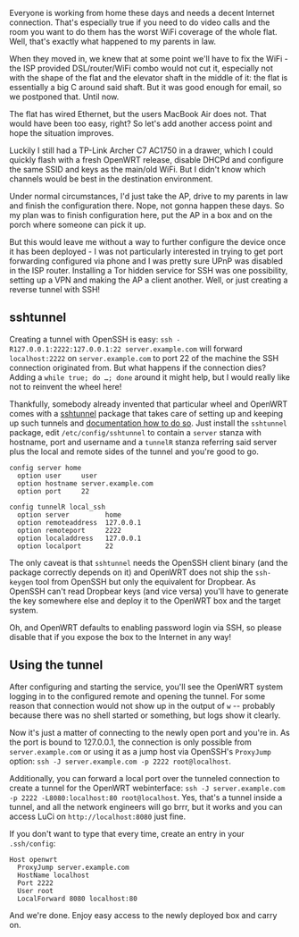<!--
.. title: Remote management for OpenWRT devices without opening inbound connections
.. slug: remote-management-for-openwrt-devices-without-opening-inbound-connections
.. date: 2020-05-03 09:26:39 UTC
.. tags: english,linux,planet-debian,software,hardware
.. category: 
.. link: 
.. description: 
.. type: text
-->

Everyone is working from home these days and needs a decent Internet connection. That's especially true if you need to do video calls and the room you want to do them has the worst WiFi coverage of the whole flat. Well, that's exactly what happened to my parents in law.

When they moved in, we knew that at some point we'll have to fix the WiFi - the ISP provided DSL/router/WiFi combo would not cut it, especially not with the shape of the flat and the elevator shaft in the middle of it: the flat is essentially a big C around said shaft. But it was good enough for email, so we postponed that. Until now.

The flat has wired Ethernet, but the users MacBook Air does not. That would have been too easy, right? So let's add another access point and hope the situation improves.

Luckily I still had a TP-Link Archer C7 AC1750 in a drawer, which I could quickly flash with a fresh OpenWRT release, disable DHCPd and configure the same SSID and keys as the main/old WiFi. But I didn't know which channels would be best in the destination environment.

Under normal circumstances, I'd just take the AP, drive to my parents in law and finish the configuration there. Nope, not gonna happen these days. So my plan was to finish configuration here, put the AP in a box and on the porch where someone can pick it up.

But this would leave me without a way to further configure the device once it has been deployed - I was not particularly interested in trying to get port forwarding configured via phone and I was pretty sure UPnP was disabled in the ISP router. Installing a Tor hidden service for SSH was one possibility, setting up a VPN and making the AP a client another. Well, or just creating a reverse tunnel with SSH!

## sshtunnel

Creating a tunnel with OpenSSH is easy: `ssh -R127.0.0.1:2222:127.0.0.1:22 server.example.com` will forward `localhost:2222` on `server.example.com` to port 22 of the machine the SSH connection originated from. But what happens if the connection dies? Adding a `while true; do …; done` around it might help, but I would really like not to reinvent the wheel here!

Thankfully, somebody already invented that particular wheel and OpenWRT comes with a [sshtunnel](https://openwrt.org/packages/pkgdata/sshtunnel) package that takes care of setting up and keeping up such tunnels and [documentation how to do so](https://openwrt.org/docs/guide-user/services/ssh/sshtunnel). Just install the `sshtunnel` package, edit `/etc/config/sshtunnel` to contain a `server` stanza with hostname, port and username and a `tunnelR` stanza referring said server plus the local and remote sides of the tunnel and you're good to go.

```text
config server home
  option user     user
  option hostname server.example.com
  option port     22

config tunnelR local_ssh
  option server         home
  option remoteaddress  127.0.0.1
  option remoteport     2222
  option localaddress   127.0.0.1
  option localport      22
```

The only caveat is that `sshtunnel` needs the OpenSSH client binary (and the package correctly depends on it) and OpenWRT does not ship the `ssh-keygen` tool from OpenSSH but only the equivalent for Dropbear. As OpenSSH can't read Dropbear keys (and vice versa) you'll have to generate the key somewhere else and deploy it to the OpenWRT box and the target system.

Oh, and OpenWRT defaults to enabling password login via SSH, so please disable that if you expose the box to the Internet in any way!

## Using the tunnel

After configuring and starting the service, you'll see the OpenWRT system logging in to the configured remote and opening the tunnel. For some reason that connection would not show up in the output of `w` -- probably because there was no shell started or something, but logs show it clearly.

Now it's just a matter of connecting to the newly open port and you're in. As the port is bound to 127.0.0.1, the connection is only possible from `server.example.com` or using it as a jump host via OpenSSH's `ProxyJump` option: `ssh -J server.example.com -p 2222 root@localhost`.

Additionally, you can forward a local port over the tunneled connection to create a tunnel for the OpenWRT webinterface: `ssh -J server.example.com -p 2222 -L8080:localhost:80 root@localhost`. Yes, that's a tunnel inside a tunnel, and all the network engineers will go brrr, but it works and you can access LuCi on `http://localhost:8080` just fine.

If you don't want to type that every time, create an entry in your `.ssh/config`:

```text
Host openwrt
  ProxyJump server.example.com
  HostName localhost
  Port 2222
  User root
  LocalForward 8080 localhost:80
```

And we're done. Enjoy easy access to the newly deployed box and carry on.
